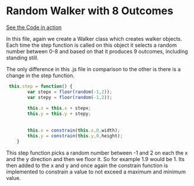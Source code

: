 # Random Walker with 8 Outcomes

[See the Code in action](index.html)

In this file, again we create a Walker class which creates walker objects. Each time the step function is called on this object it selects a random number between 0-8 and based on that it produces 9 outcomes, including standing still. 

The only difference in this .js file in comparison to the other is there is a change in the step function.

```js
 this.step = function() {
        var stepx = floor(random(-1,2));
        var stepy = floor(random(-1,2));
        
        this.x = this.x + stepx;
        this.y = this.y + stepy;
        
        
        this.x = constrain(this.x,0,width);
        this.y = constrain(this.y,0,height);
    }

```
This step function picks a random number between -1 and 2 on each the x and the y direction and then we floor it. So for example 1.9 would be 1.
Its then added to the x and y and once again the constrain function is implemented to constrain a value to not exceed a maximum and minimum value.